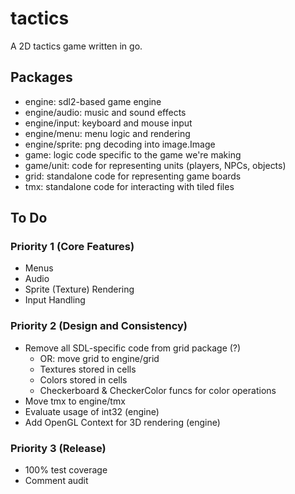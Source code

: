 # tactics

A 2D tactics game written in go.

## Packages

* engine: sdl2-based game engine
* engine/audio: music and sound effects
* engine/input: keyboard and mouse input
* engine/menu: menu logic and rendering
* engine/sprite: png decoding into image.Image
* game: logic code specific to the game we're making
* game/unit: code for representing units (players, NPCs, objects)
* grid: standalone code for representing game boards
* tmx: standalone code for interacting with tiled files

## To Do

### Priority 1 (Core Features)

* Menus
* Audio
* Sprite (Texture) Rendering
* Input Handling

### Priority 2 (Design and Consistency)

* Remove all SDL-specific code from grid package (?)
	* OR: move grid to engine/grid
	* Textures stored in cells
	* Colors stored in cells
	* Checkerboard & CheckerColor funcs for color operations
* Move tmx to engine/tmx
* Evaluate usage of int32 (engine)
* Add OpenGL Context for 3D rendering (engine)

### Priority 3 (Release)

* 100% test coverage
* Comment audit
